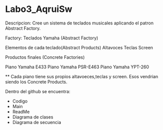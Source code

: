 # Labo3_AqruiSw


Descripcion: Cree un sistema de teclados musicales aplicando el patron Abstract Factory.

Factory: Teclados Yamaha (Abstract Factory)

Elementos de cada teclado(Abstract Products)
Altavoces
Teclas
Screen

Productos finales (Concrete Factories)

Piano Yamaha E433
Piano Yamaha PSR-E463
Piano Yamaha YPT-260

** Cada piano tiene sus propios altavoeces,teclas y screen. Esos vendrian siendo los Concrete Products.

Dentro del github se encuentra:
* Codigo
* Main
* ReadMe
* Diagrama de clases
* Diagrama de secuencia
